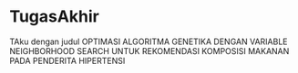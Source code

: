 # TugasAkhir
TAku dengan judul OPTIMASI ALGORITMA GENETIKA DENGAN VARIABLE NEIGHBORHOOD SEARCH UNTUK REKOMENDASI KOMPOSISI MAKANAN PADA PENDERITA HIPERTENSI
